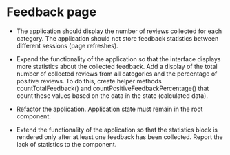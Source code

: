 # Feedback page

* The application should display the number of reviews collected for each category. The application should not store feedback statistics between different sessions (page refreshes).

* Expand the functionality of the application so that the interface displays more statistics about the collected feedback. Add a display of the total number of collected reviews from all categories and the percentage of positive reviews. To do this, create helper methods countTotalFeedback() and countPositiveFeedbackPercentage() that count these values based on the data in the state (calculated data).

* Refactor the application. Application state must remain in the root <App> component.

* Extend the functionality of the application so that the statistics block is rendered only after at least one feedback has been collected. Report the lack of statistics to the <Notification message="There is no feedback"> component.

